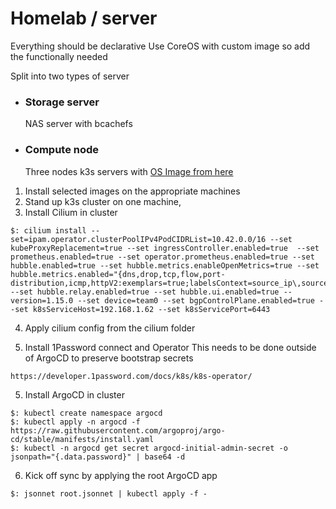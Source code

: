 # Homelab / server

Everything should be declarative
Use CoreOS with custom image so add the functionally needed

Split into two types of server 

- ### Storage server
  NAS server with bcachefs
  
- ### Compute node
  Three nodes k3s servers with [OS Image from here](https://github.com/ksev/ostree-images/tree/main/images/k3s-node)

1. Install selected images on the appropriate machines
2. Stand up k3s cluster on one machine, 
3. Install Cilium in cluster
```shell
$: cilium install --set=ipam.operator.clusterPoolIPv4PodCIDRList=10.42.0.0/16 --set kubeProxyReplacement=true --set ingressController.enabled=true  --set prometheus.enabled=true --set operator.prometheus.enabled=true --set hubble.enabled=true --set hubble.metrics.enableOpenMetrics=true --set hubble.metrics.enabled="{dns,drop,tcp,flow,port-distribution,icmp,httpV2:exemplars=true;labelsContext=source_ip\,source_namespace\,source_workload\,destination_ip\,destination_namespace\,destination_workload\,traffic_direction}" --set hubble.relay.enabled=true --set hubble.ui.enabled=true --version=1.15.0 --set device=team0 --set bgpControlPlane.enabled=true --set k8sServiceHost=192.168.1.62 --set k8sServicePort=6443
```

4. Apply cilium config from the cilium folder

5. Install 1Password connect and Operator 
This needs to be done outside of ArgoCD to preserve bootstrap secrets
```
https://developer.1password.com/docs/k8s/k8s-operator/
```
5. Install ArgoCD in cluster
```shell
$: kubectl create namespace argocd
$: kubectl apply -n argocd -f https://raw.githubusercontent.com/argoproj/argo-cd/stable/manifests/install.yaml
$: kubectl -n argocd get secret argocd-initial-admin-secret -o jsonpath="{.data.password}" | base64 -d
```

6. Kick off sync by applying the root ArgoCD app
```shell
$: jsonnet root.jsonnet | kubectl apply -f -
```